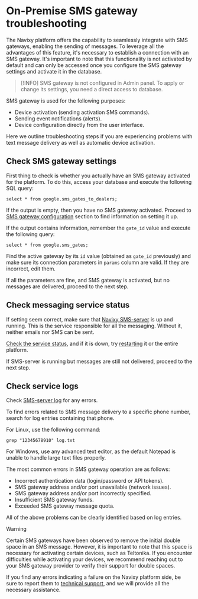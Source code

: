# On-Premise SMS gateway troubleshooting

The Navixy platform offers the capability to seamlessly integrate with SMS gateways, enabling the sending of messages. To leverage all the advantages of this feature, it's necessary to establish a connection with an SMS gateway. It's important to note that this functionality is not activated by default and can only be accessed once you configure the SMS gateway settings and activate it in the database.

> [!INFO]
> SMS gateway is not configured in Admin panel. To apply or change its settings, you need a direct access to database.

SMS gateway is used for the following purposes:

- Device activation (sending activation SMS commands).
- Sending event notifications (alerts).
- Device configuration directly from the user interface.

Here we outline troubleshooting steps if you are experiencing problems with text message delivery as well as automatic device activation.

## Check SMS gateway settings

First thing to check is whether you actually have an SMS gateway activated for the platform. To do this, access your database and execute the following SQL query:

```
select * from google.sms_gates_to_dealers;
```

If the output is empty, then you have no SMS gateway activated. Proceed to [SMS gateway configuration](../configuration/sms-gateway-configuration.md) section to find information on setting it up.

If the output contains information, remember the `gate_id` value and execute the following query:

```
select * from google.sms_gates;
```

Find the active gateway by its `id` value (obtained as `gate_id` previously) and make sure its connection parameters in `params` column are valid. If they are incorrect, edit them.

If all the parameters are fine, and SMS gateway is activated, but no messages are delivered, proceed to the next step.

## Check messaging service status

If setting seem correct, make sure that [Navixy SMS-server](https://squaregps.atlassian.net/wiki/spaces/DTP/pages/2370011152/System+components#Navixy-SMS-server) is up and running. This is the service responsible for all the messaging. Without it, neither emails nor SMS can be sent.

[Check the service status](https://squaregps.atlassian.net/wiki/spaces/DTP/pages/2369814550), and if it is down, try [restarting](https://squaregps.atlassian.net/wiki/spaces/Ponprem/pages/2352414745) it or the entire platform.

If SMS-server is running but messages are still not delivered, proceed to the next step.

## Check service logs

Check [SMS-server log](https://squaregps.atlassian.net/wiki/spaces/DTP/pages/2370011152) for any errors.

To find errors related to SMS message delivery to a specific phone number, search for log entries containing that phone.

For Linux, use the following command:

```
grep "12345678910" log.txt
```

For Windows, use any advanced text editor, as the default Notepad is unable to handle large text files properly.

The most common errors in SMS gateway operation are as follows:

- Incorrect authentication data (login/password or API tokens).
- SMS gateway address and/or port unavailable (network issues).
- SMS gateway address and/or port incorrectly specified.
- Insufficient SMS gateway funds.
- Exceeded SMS gateway message quota.

All of the above problems can be clearly identified based on log entries.

> [!WARNING]
> Certain SMS gateways have been observed to remove the initial double space in an SMS message. However, it is important to note that this space is necessary for activating certain devices, such as Teltonika. If you encounter difficulties while activating your devices, we recommend reaching out to your SMS gateway provider to verify their support for double spaces.

If you find any errors indicating a failure on the Navixy platform side, be sure to report them to [technical support](mailto:support@navixy.com), and we will provide all the necessary assistance.